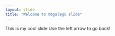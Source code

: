 ```yaml
---
layout: slide
title: "Welcome to mbgalego slide"
---
```

This is my cool slide
Use the left arrow to go back!

